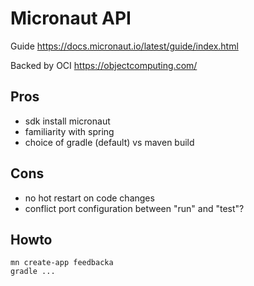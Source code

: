 # Micronaut API

Guide https://docs.micronaut.io/latest/guide/index.html

Backed by OCI https://objectcomputing.com/


## Pros

- sdk install micronaut
- familiarity with spring
- choice of gradle (default) vs maven build


## Cons

- no hot restart on code changes
- conflict port configuration between "run" and "test"?



## Howto

    mn create-app feedbacka
    gradle ...
